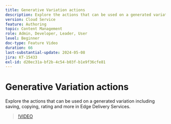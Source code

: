 ```yaml
---
title: Generative Variation actions
description: Explore the actions that can be used on a generated variation including saving, copying, rating and more in Edge Delivery Services.
version: Cloud Service
feature: Authoring
topic: Content Management
role: Admin, Developer, Leader, User
level: Beginner
doc-type: Feature Video
duration: 66
last-substantial-update: 2024-05-08
jira: KT-15433
exl-id: d20ec31a-bf2b-4c54-b03f-b1e9f36cfe81
---
```

# Generative Variation actions

Explore the actions that can be used on a generated variation including saving, copying, rating and more in Edge Delivery Services.

>[!VIDEO](https://video.tv.adobe.com/v/3428795/?learn=on)
